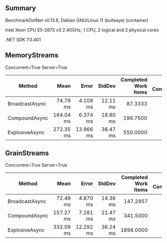 ## Summary

BenchmarkDotNet v0.13.8, Debian GNU/Linux 11 (bullseye) (container)

Intel Xeon CPU E5-2673 v3 2.40GHz, 1 CPU, 2 logical and 2 physical cores

.NET SDK 7.0.401

## MemoryStreams

Concurrent=True  Server=True  

| Method         | Mean      | Error     | StdDev   | Completed Work Items | Lock Contentions | Allocated  |
|--------------- |----------:|----------:|---------:|---------------------:|-----------------:|-----------:|
| BroadcastAsync |  74.79 ms |  4.108 ms | 12.11 ms |              87.3333 |           2.0000 |  158.92 KB |
| CompoundAsync  | 164.04 ms |  6.374 ms | 18.80 ms |             199.7500 |           3.7500 |  307.64 KB |
| ExplosiveAsync | 272.35 ms | 13.966 ms | 38.47 ms |             550.0000 |           9.0000 | 1100.84 KB |

## GrainStreams

Concurrent=True  Server=True  

| Method         | Mean      | Error     | StdDev   | Completed Work Items | Lock Contentions | Allocated  |
|--------------- |----------:|----------:|---------:|---------------------:|-----------------:|-----------:|
| BroadcastAsync |  72.49 ms |  4.870 ms | 14.36 ms |             147.2857 |           2.5714 |  257.12 KB |
| CompoundAsync  | 157.27 ms |  7.281 ms | 21.47 ms |             341.5000 |           3.7500 |  572.71 KB |
| ExplosiveAsync | 332.09 ms | 12.292 ms | 36.24 ms |            1898.0000 |          11.0000 | 2982.95 KB |